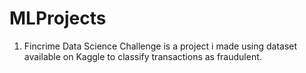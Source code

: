 # MLProjects
1. Fincrime Data Science Challenge is a project i made using dataset available on Kaggle to classify transactions as fraudulent.
